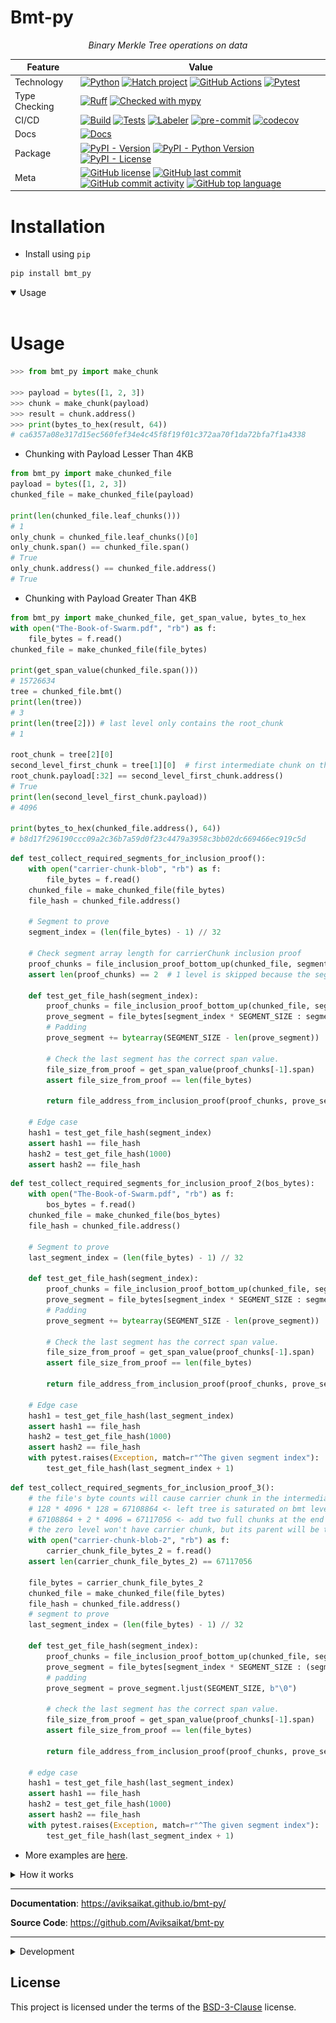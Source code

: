 # Bmt-py

<p align="center">
    <em>Binary Merkle Tree operations on data</em>
</p>

<div align="center">

| Feature       | Value                     |
| ------------- | -------------------------------------------------------------------------------------------------------------------------------------------------------------------------------------------------------------------------------------------------------------------------------------------------------------------------------------------------------------------------------------------------------------------------------------------------------------------------------------------------------------------------------------------------------------------------------------------------------------------------------------------------------------------------------------------------------------- |
| Technology    | [![Python](https://img.shields.io/badge/Python-3776AB.svg?style=flat&logo=Python&logoColor=white)](https://www.python.org/) [![Hatch project](https://img.shields.io/badge/%F0%9F%A5%9A-Hatch-4051b5.svg)](https://github.com/pypa/hatch) [![GitHub Actions](https://img.shields.io/badge/GitHub%20Actions-2088FF.svg?style=flat&logo=GitHub-Actions&logoColor=white)](https://github.com/features/actions) [![Pytest](https://img.shields.io/badge/Pytest-0A9EDC.svg?style=flat&logo=Pytest&logoColor=white)](https://github.com/aviksaikat/bmt-py/actions/workflows/tests.yml/badge.svg)                           |
| Type Checking | [![Ruff](https://img.shields.io/endpoint?url=https://raw.githubusercontent.com/astral-sh/ruff/main/assets/badge/v2.json)](https://github.com/astral-sh/ruff) [![Checked with mypy](http://www.mypy-lang.org/static/mypy_badge.svg)](http://mypy-lang.org/)                                                                                                                                                                                                                                                                                                                                                                                                                                                     |
| CI/CD         | [![Build](https://github.com/Aviksaikat/bmt-py/actions/workflows/build.yml/badge.svg)](https://github.com/Aviksaikat/bmt-py/actions/workflows/build.yml) [![Tests](https://github.com/aviksaikat/bmt-py/actions/workflows/tests.yml/badge.svg)](https://github.com/aviksaikat/bmt-py/actions/workflows/tests.yml) [![Labeler](https://github.com/aviksaikat/bmt-py/actions/workflows/labeler.yml/badge.svg)](https://github.com/aviksaikat/bmt-py/actions/workflows/labeler.yml) [![pre-commit](https://img.shields.io/badge/pre--commit-enabled-brightgreen?logo=pre-commit&logoColor=white)](https://github.com/pre-commit/pre-commit) [![codecov](https://codecov.io/gh/Aviksaikat/bmt-py/graph/badge.svg?token=ISTIW37DO6)](https://codecov.io/gh/Aviksaikat/bmt-py)                                                                                                                                                                                                           |
| Docs          | [![Docs](https://github.com/Aviksaikat/bmt-py/actions/workflows/documentation.yml/badge.svg)](https://github.com/Aviksaikat/bmt-py/actions/workflows/build.yml)                                                                                                                                                                                                                                                                                                                                                                                                                                                                                                                                                                               |
| Package       | [![PyPI - Version](https://img.shields.io/pypi/v/bmt_py.svg)](https://pypi.org/project/bmt_py/) [![PyPI - Python Version](https://img.shields.io/pypi/pyversions/bmt_py)](https://pypi.org/project/bmt_py/) [![PyPI - License](https://img.shields.io/pypi/l/bmt_py)](https://pypi.org/project/bmt_py/)                                                                                                                                                                                                                                                                                                                                                                                                        |
| Meta          | [![GitHub license](https://img.shields.io/github/license/aviksaikat/bmt-py?style=flat&color=1573D5)](https://github.com/aviksaikat/bmt-py/blob/main/LICENSE) [![GitHub last commit](https://img.shields.io/github/last-commit/aviksaikat/bmt-py?style=flat&color=1573D5)](https://github.com/aviksaikat/bmt-py/commits/main) [![GitHub commit activity](https://img.shields.io/github/commit-activity/m/aviksaikat/bmt-py?style=flat&color=1573D5)](https://github.com/aviksaikat/bmt-py/graphs/commit-activity) [![GitHub top language](https://img.shields.io/github/languages/top/aviksaikat/bmt-py?style=flat&color=1573D5)](https://github.com/aviksaikat/bmt-py) |

</div>

# Installation
- Install using `pip`
```py
pip install bmt_py
```

<details open>
<summary>Usage</summary>
<br>

# Usage

```py
>>> from bmt_py import make_chunk

>>> payload = bytes([1, 2, 3])
>>> chunk = make_chunk(payload)
>>> result = chunk.address()
>>> print(bytes_to_hex(result, 64))
# ca6357a08e317d15ec560fef34e4c45f8f19f01c372aa70f1da72bfa7f1a4338
```

- Chunking with Payload Lesser Than 4KB
```py
from bmt_py import make_chunked_file
payload = bytes([1, 2, 3])
chunked_file = make_chunked_file(payload)

print(len(chunked_file.leaf_chunks()))
# 1
only_chunk = chunked_file.leaf_chunks()[0]
only_chunk.span() == chunked_file.span()
# True
only_chunk.address() == chunked_file.address()
# True
```

- Chunking with Payload Greater Than 4KB
```py
from bmt_py import make_chunked_file, get_span_value, bytes_to_hex
with open("The-Book-of-Swarm.pdf", "rb") as f:
    file_bytes = f.read()
chunked_file = make_chunked_file(file_bytes)

print(get_span_value(chunked_file.span()))
# 15726634
tree = chunked_file.bmt()
print(len(tree))
# 3
print(len(tree[2])) # last level only contains the root_chunk
# 1

root_chunk = tree[2][0]
second_level_first_chunk = tree[1][0]  # first intermediate chunk on the first intermediate chunk level
root_chunk.payload[:32] == second_level_first_chunk.address()
# True
print(len(second_level_first_chunk.payload))
# 4096

print(bytes_to_hex(chunked_file.address(), 64))
# b8d17f296190ccc09a2c36b7a59d0f23c4479a3958c3bb02dc669466ec919c5d
```


```py
def test_collect_required_segments_for_inclusion_proof():
    with open("carrier-chunk-blob", "rb") as f:
        file_bytes = f.read()
    chunked_file = make_chunked_file(file_bytes)
    file_hash = chunked_file.address()

    # Segment to prove
    segment_index = (len(file_bytes) - 1) // 32

    # Check segment array length for carrierChunk inclusion proof
    proof_chunks = file_inclusion_proof_bottom_up(chunked_file, segment_index)
    assert len(proof_chunks) == 2  # 1 level is skipped because the segment was in a carrierChunk

    def test_get_file_hash(segment_index):
        proof_chunks = file_inclusion_proof_bottom_up(chunked_file, segment_index)
        prove_segment = file_bytes[segment_index * SEGMENT_SIZE : segment_index * SEGMENT_SIZE + SEGMENT_SIZE]
        # Padding
        prove_segment += bytearray(SEGMENT_SIZE - len(prove_segment))

        # Check the last segment has the correct span value.
        file_size_from_proof = get_span_value(proof_chunks[-1].span)
        assert file_size_from_proof == len(file_bytes)

        return file_address_from_inclusion_proof(proof_chunks, prove_segment, segment_index)

    # Edge case
    hash1 = test_get_file_hash(segment_index)
    assert hash1 == file_hash
    hash2 = test_get_file_hash(1000)
    assert hash2 == file_hash
```


```py
def test_collect_required_segments_for_inclusion_proof_2(bos_bytes):
    with open("The-Book-of-Swarm.pdf", "rb") as f:
        bos_bytes = f.read()
    chunked_file = make_chunked_file(bos_bytes)
    file_hash = chunked_file.address()

    # Segment to prove
    last_segment_index = (len(file_bytes) - 1) // 32

    def test_get_file_hash(segment_index):
        proof_chunks = file_inclusion_proof_bottom_up(chunked_file, segment_index)
        prove_segment = file_bytes[segment_index * SEGMENT_SIZE : segment_index * SEGMENT_SIZE + SEGMENT_SIZE]
        # Padding
        prove_segment += bytearray(SEGMENT_SIZE - len(prove_segment))

        # Check the last segment has the correct span value.
        file_size_from_proof = get_span_value(proof_chunks[-1].span)
        assert file_size_from_proof == len(file_bytes)

        return file_address_from_inclusion_proof(proof_chunks, prove_segment, segment_index)

    # Edge case
    hash1 = test_get_file_hash(last_segment_index)
    assert hash1 == file_hash
    hash2 = test_get_file_hash(1000)
    assert hash2 == file_hash
    with pytest.raises(Exception, match=r"^The given segment index"):
        test_get_file_hash(last_segment_index + 1)
```


```py
def test_collect_required_segments_for_inclusion_proof_3():
    # the file's byte counts will cause carrier chunk in the intermediate BMT level
    # 128 * 4096 * 128 = 67108864 <- left tree is saturated on bmt level 1
    # 67108864 + 2 * 4096 = 67117056 <- add two full chunks at the end thereby
    # the zero level won't have carrier chunk, but its parent will be that.
    with open("carrier-chunk-blob-2", "rb") as f:
        carrier_chunk_file_bytes_2 = f.read()
    assert len(carrier_chunk_file_bytes_2) == 67117056

    file_bytes = carrier_chunk_file_bytes_2
    chunked_file = make_chunked_file(file_bytes)
    file_hash = chunked_file.address()
    # segment to prove
    last_segment_index = (len(file_bytes) - 1) // 32

    def test_get_file_hash(segment_index):
        proof_chunks = file_inclusion_proof_bottom_up(chunked_file, segment_index)
        prove_segment = file_bytes[segment_index * SEGMENT_SIZE : (segment_index * SEGMENT_SIZE) + SEGMENT_SIZE]
        # padding
        prove_segment = prove_segment.ljust(SEGMENT_SIZE, b"\0")

        # check the last segment has the correct span value.
        file_size_from_proof = get_span_value(proof_chunks[-1].span)
        assert file_size_from_proof == len(file_bytes)

        return file_address_from_inclusion_proof(proof_chunks, prove_segment, segment_index)

    # edge case
    hash1 = test_get_file_hash(last_segment_index)
    assert hash1 == file_hash
    hash2 = test_get_file_hash(1000)
    assert hash2 == file_hash
    with pytest.raises(Exception, match=r"^The given segment index"):
        test_get_file_hash(last_segment_index + 1)
```


- More examples are [here](https://aviksaikat.github.io/bmt-py/reference/Usage/).

</details>



<details close>
<summary>How it works</summary>
<br>

# How it works

First, it splits the data into `chunks` that have maximum 4KB payload by default, but this condition can modified as well as its `span` byte length (8 bytes) that indicates how long byte payload subsumed under the chunk.

If the payload byte length cannot fit exactly to this chunk division, the rightmost chunk's data will be padded with zeros in order to have fixed length data for the BMT operations.

This basic unit is also required to effectively distribute data on decentralized storage systems with regard to _plausible deniability_, _garbage collection_, _load balancing_ and else. 
For more details, please visit [Etherem Swarm]() webpage that has full implementation of this logic.

The used hashing algorithm is the `keccak256` function that results in a 32 bytes long `segment`.

Performing BMT hashing on the chunk data will define the `BMT root hash` of the chunk.
Then, for integrity considerations, the BMT root hash is hashed with the chunk's span from the left which takes the `Chunk address`.

![BMT Hashing](./docs/bmt-hashing.png)

In order to refer files also with a single 32 byte segment, the chunk addresses of the payload have to be hashed in the same way until the `File address`:

chunks can encapsulate 128 chunk addresses on the subsequent BMT tree level by default. These kind of chunks are called `Intermediate chunks`
By the properties of a BMT tree, the chunks will end in a `Root chunk` that refers all chunks below (directly or indirectly) and its address will be the `File address` as well.

One can realize, the BMT levels can have an orphan chunk on the rightmost-side that cannot be hashed with a neighbour chunk, because it does not have a neighbour chunk (e.g. 129/129 chunk).
When it occurs, it does not have a sense to hash this orphan chunk on every BMT level since it will be BMT hashed with zero data.
That's why the the algorithm handles orphan chunk as `Carrier chunk` and tries to place it into that BMT tree level where the chunk address can be encapsulated with other addresses.

This BMT hashing of data allows to reference any file with unified 32 bytes unique address which is called _content addressing_.

![File BMT calculation](./docs/file-bmt.png)

Nevertheless, it also allows to perform lightweight _compact inclusion proof_ on data.
This proof requires little amount of data to be provided for proving whether any particular segment (32 bytes) of the data is present at a particular offset under the file address.

This feature allows to create a logic around data referenced by 32 bytes file addresses where the data segment values have to meet some conditions.
The first/best use-case for this can happen via smart contracts that implement the validation functions that check the provided `inclusion proof segments` are indeed subsumed under the commited file references.

To get these inclusion segments, the library collects all required segments from the BMT tree that can be used for input of smart contract validation parameters.

![Inclusion proof](./docs/inclusion-proof.png)

</details>


---

**Documentation**: <a href="https://aviksaikat.github.io/bmt-py/" target="_blank">https://aviksaikat.github.io/bmt-py/</a>

**Source Code**: <a href="https://github.com/aviksaikat/bmt-py" target="_blank">https://github.com/Aviksaikat/bmt-py</a>

---

<details close>
<summary>Development</summary>
<br>

## Development

### Setup environment

We use [Hatch](https://hatch.pypa.io/latest/install/) to manage the development environment and production build. Ensure it's installed on your system.

### Run unit tests

You can run all the tests with:

```bash
hatch run test
```

### Format the code

Execute the following command to apply linting and check typing:

```bash
hatch run lint
```

### Publish a new version

You can bump the version, create a commit and associated tag with one command:

```bash
hatch version patch
```

```bash
hatch version minor
```

```bash
hatch version major
```

Your default Git text editor will open so you can add information about the release.

When you push the tag on GitHub, the workflow will automatically publish it on PyPi and a GitHub release will be created as draft.

## Serve the documentation

You can serve the Mkdocs documentation with:

```bash
hatch run docs-serve
```

</details>

## License

This project is licensed under the terms of the [BSD-3-Clause](./LICENSE) license.
